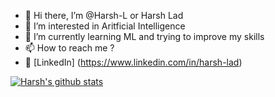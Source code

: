 - 👋 Hi there, I’m @Harsh-L or Harsh Lad
- 👀 I’m interested in Aritficial Intelligence
- 🌱 I’m currently learning ML and trying to improve my skills
- 📫 How to reach me ? 
- :office: [LinkedIn] (https://www.linkedin.com/in/harsh-lad)


[![Harsh's github stats](https://github-readme-stats.vercel.app/api?username=harsh-l&count_private=true&show_icons=true&theme=radical&hide_rank=false)](https://github.com/anuraghazra/github-readme-stats)
<!---
Harsh-L/Harsh-L is a ✨ special ✨ repository because its `README.md` (this file) appears on your GitHub profile.
You can click the Preview link to take a look at your changes.
--->
